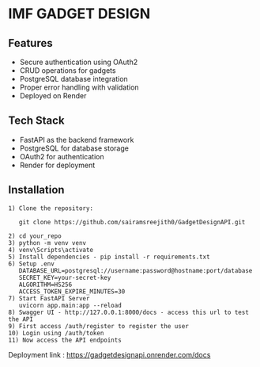 # IMF GADGET DESIGN

## Features
- Secure authentication using OAuth2
- CRUD operations for gadgets
- PostgreSQL database integration
- Proper error handling with validation
- Deployed on Render

## Tech Stack
- FastAPI as the backend framework
- PostgreSQL for database storage
- OAuth2 for authentication
- Render for deployment

## Installation
    1) Clone the repository:

       git clone https://github.com/sairamsreejith0/GadgetDesignAPI.git

    2) cd your_repo
    3) python -m venv venv 
    4) venv\Scripts\activate
    5) Install dependencies - pip install -r requirements.txt
    6) Setup .env 
       DATABASE_URL=postgresql://username:password@hostname:port/database  
       SECRET_KEY=your-secret-key  
       ALGORITHM=HS256  
       ACCESS_TOKEN_EXPIRE_MINUTES=30  
    7) Start FastAPI Server 
       uvicorn app.main:app --reload
    8) Swagger UI - http://127.0.0.1:8000/docs - access this url to test the API
    9) First access /auth/register to register the user
    10) Login using /auth/token
    11) Now access the API endpoints


Deployment link : https://gadgetdesignapi.onrender.com/docs

    
